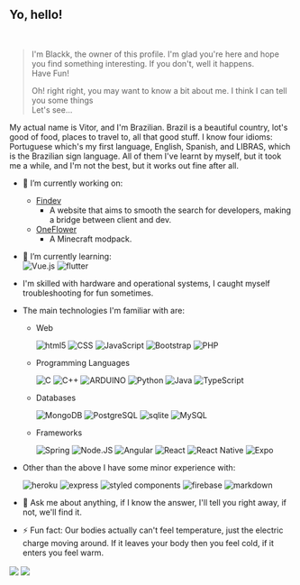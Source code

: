 ## Yo, hello!

<br>

> I'm Blackk, the owner of this profile. I'm glad you're here and hope you find something interesting. 
> If you don't, well it happens.  
> Have Fun!  
> 
> Oh! right right, you may want to know a bit about me. I think I can tell you some things   
> Let's see...

My actual name is Vitor, and I'm Brazilian. Brazil is a beautiful country, lot's good of food, places to travel to, all that good stuff. I know four idioms: Portuguese which's my first language, English, Spanish, and LIBRAS, which is the Brazilian sign language. All of them I've learnt by myself, but it took me a while, and I'm not the best, but it works out fine after all.

- 🔭 I’m currently working on:
  - [Findev](https://findev.com.br) 
    - A website that aims to smooth the search for developers, making a bridge between client and dev.
  - [OneFlower](https://github.com/Blackklegend/Oneflower) 
    - A Minecraft modpack.
  
- 🌱 I’m currently learning:  
  ![Vue.js](https://img.shields.io/badge/Vue.js-35495E?style=for-the-badge&logo=vue.js&logoColor=4FC08D)
  ![flutter](https://img.shields.io/badge/Flutter-02569B?style=for-the-badge&logo=flutter&logoColor=white)

- I'm skilled with hardware and operational systems, I caught myself troubleshooting for fun sometimes.

- The main technologies I'm familiar with are: 

  - Web  
  
    ![html5](https://img.shields.io/badge/HTML5-E34F26?style=for-the-badge&logo=html5&logoColor=white)
    ![CSS](https://img.shields.io/badge/CSS-239120?&style=for-the-badge&logo=css3&logoColor=white&color=blue)
    ![JavaScript](https://img.shields.io/badge/JavaScript-F7DF1E?style=for-the-badge&logo=JavaScript&logoColor=white&labelColor=gray)
    ![Bootstrap](https://img.shields.io/badge/Bootstrap-563D7C?style=for-the-badge&logo=bootstrap&logoColor=white)
    ![PHP](https://img.shields.io/badge/PHP-777BB4?style=for-the-badge&logo=php&logoColor=white)

  - Programming Languages  
  
    ![C](https://img.shields.io/badge/C-00599C?style=for-the-badge&logo=c&logoColor=white)
    ![C++](https://img.shields.io/badge/C%2B%2B-00599C?style=for-the-badge&logo=c%2B%2B&logoColor=white)
    ![ARDUINO](https://img.shields.io/badge/Arduino-00979D?style=for-the-badge&logo=Arduino&logoColor=white)
    ![Python](https://img.shields.io/badge/Python-14354C?style=for-the-badge&logo=python&logoColor=yellow)
    ![Java](https://img.shields.io/badge/Java-ED8B00?style=for-the-badge&logo=OpenJDK&color=blue)
    ![TypeScript](https://img.shields.io/badge/TypeScript-007ACC?style=for-the-badge&logo=typescript&logoColor=white)

  - Databases  
  
    ![MongoDB](https://img.shields.io/badge/MongoDB-4EA94B?style=for-the-badge&logo=mongodb&logoColor=white)
    ![PostgreSQL](https://img.shields.io/badge/PostgreSQL-316192?style=for-the-badge&logo=postgresql&logoColor=white)
    ![sqlite](https://img.shields.io/badge/SQLite-07405E?style=for-the-badge&logo=sqlite&logoColor=white)
    ![MySQL](https://img.shields.io/badge/MySQL-00000F?style=for-the-badge&logo=mysql&logoColor=white)

  - Frameworks  
  
    ![Spring](https://img.shields.io/badge/Spring-6DB33F?style=for-the-badge&logo=spring&logoColor=white)
    ![Node.JS](https://img.shields.io/badge/Node.js-43853D?style=for-the-badge&logo=node.js&logoColor=white)
    ![Angular](https://img.shields.io/badge/Angular-DD0031?style=for-the-badge&logo=angular&logoColor=white)
    ![React](https://img.shields.io/badge/React-20232A?style=for-the-badge&logo=react&logoColor=61DAFB)
    ![React Native](https://img.shields.io/badge/React_Native-20232A?style=for-the-badge&logo=react&logoColor=61DAFB)
    ![Expo](https://img.shields.io/badge/EXPO-4630EB.svg?style=for-the-badge&logo=EXPO&labelColor=black&logoColor=fff)

- Other than the above I have some minor experience with:  
  
  ![heroku](https://img.shields.io/badge/Heroku-430098?style=for-the-badge&logo=heroku&logoColor=white)
  ![express](https://img.shields.io/badge/Express.js-404D59?style=for-the-badge)
  ![styled components](https://img.shields.io/badge/styled--components-DB7093?style=for-the-badge&logo=styled-components&logoColor=white)
  ![firebase](https://img.shields.io/badge/Firebase-039BE5?style=for-the-badge&logo=Firebase&logoColor=white)
  ![markdown](https://img.shields.io/badge/Markdown-000000?style=for-the-badge&logo=markdown&logoColor=white)

- 💬 Ask me about anything, if I know the answer, I'll tell you right away, if not, we'll find it.  

- ⚡ Fun fact: Our bodies actually can't feel temperature, just the electric charge moving around.
If it leaves your body then you feel cold, if it enters you feel warm.


<a>
  <img align="center" src="https://github-readme-stats.vercel.app/api?username=blackklegend&count_private=true&show_icons=true&theme=synthwave&hide=stars,contribs">
  <img align="center" src="https://github-readme-stats.vercel.app/api/top-langs/?username=blackklegend&layout=compact&theme=synthwave&count_private=true">
</a>
